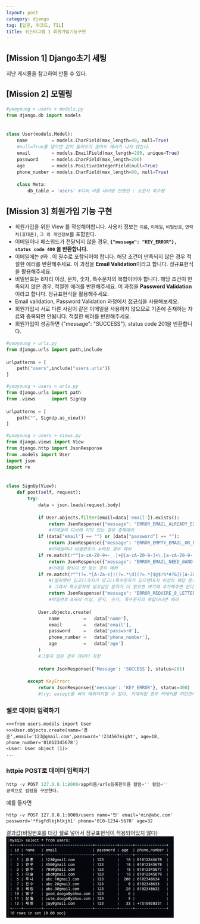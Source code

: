 ```yaml
---
layout: post
category: django
tag: [입문, 위코드, TIL]
title: 위스타그램 1 회원가입기능구현
---
```


## [Mission 1] Django초기 세팅

지난 게시물을 참고하여 만들 수 있다.

## [Mission 2] 모델링

```python
#yooyoung > users > models.py
from django.db import models


class User(models.Model):
    name         = models.CharField(max_length=40, null=True)
    #null=True를 넣으면 값이 들어오지 않아도 에러가 나지 않는다.
    email        = models.EmailField(max_length=200, unique=True)
    password     = models.CharField(max_length=200)
    age          = models.PositiveIntegerField(null=True)
    phone_number = models.CharField(max_length=60, null=True)

    class Meta:
        db_table = 'users' #디비 이름 네이밍 컨벤션 : 소문자 복수형
```

## [Mission 3] 회원가입 기능 구현

- 회원가입을 위한 View 를 작성해야합니다. 사용자 정보는 `이름`, `이메일`, `비밀번호`, `연락처(휴대폰)`, `그 외 개인정보`를 포함한다.
- 이메일이나 패스워드가 전달되지 않을 경우, **`{"message": "KEY_ERROR"}, status code 400` 을 반환합니다.**
- 이메일에는 `@`와 `.`이 필수로 포함되어야 합니다. 해당 조건이 만족되지 않은 경우 적절한 에러를 반환해주세요. 이 과정을 **Email Validation**이라고 합니다. 정규표현식을 활용해주세요.
- 비밀번호는 8자리 이상, 문자, 숫자, 특수문자의 복합이어야 합니다. 해당 조건이 만족되지 않은 경우, 적절한 에러를 반환해주세요. 이 과정을 **Password Validation**이라고 합니다. 정규표현식을 활용해주세요.
- Email validation, Password Validation 과정에서 [정규식](https://regexr.com/)을 사용해보세요.
- 회원가입시 서로 다른 사람이 같은 이메일을 사용하지 않으므로 기존에 존재하는 자료와 중복되면 안됩니다. 적절한 에러를 반환해주세요.
- 회원가입이 성공하면 {"message": "SUCCESS"}, status code 201을 반환합니다.

```python
#yooyoung > urls.py
from django.urls import path,include

urlpatterns = [
    path("users",include("users.urls"))
]
```
```python
#yooyoung > users > urls.py
from django.urls import path
from .views      import SignUp

urlpatterns = [
    path("", SignUp.as_view())
]
```

```python
#yooyoung > users > views.py
from django.views import View
from django.http import JsonResponse
from .models import User
import json
import re


class SignUp(View):
    def post(self, request):
        try:
            data = json.loads(request.body)

            if User.objects.filter(email=data['email']).exists():
                return JsonResponse({"message": "ERROR_EMAIL_ALREADY_EXIST"}, status=400)
                #이메일이 디비에 이미 있는 경우 중복에러
            if (data["email"] == "") or (data["password"] == ""):
                return JsonResponse({"message": "ERROR_EMPTY_EMAIL_OR_PASSWORD"}, status=400)
                #이메일이나 비밀번호가 누락된 경우 에러
            if re.match(r"^[a-zA-Z0-9+-_.]+@[a-zA-Z0-9-]+\.[a-zA-Z0-9-.]+$", data["email"]) == None:
                return JsonResponse({"message": "ERROR_EMAIL_NEED_@AND."}, status=400)
                #이메일 형식이 안 맞는 경우 에러
            if re.match(r"^(?=.*[A-Za-z])(?=.*\d)(?=.*[$@$!%*#?&])[A-Za-z\d$@$!%*#?&]{8,}$", data["password"]) == None:
                #(알파벳이 있고)(숫자가 있고)(특수문자가 있으면)8자 이상의 해당 문자열을 입력받는다.
                # 그래서 특수문자에 넣고싶은 문자가 더 있으면 여기에 추가해주면 된다. 양쪽에 다 추가해야함! 
                return JsonResponse({"message": "ERROR_REQUIRE_8_LETTER,NUMBER,SPECIAL_SYMBOLS)"}, status=400)
                #비밀번호 8자리 이상, 문자, 숫자, 특수문자의 복합아니면 에러

            User.objects.create(
                name         =   data['name'],
                email        =   data['email'],
                password     =   data['password'],
                phone_number =   data['phone_number'],
                age          =   data['age']
            )
            #그렇지 않은 경우 데이터 저장

            return JsonResponse({'Message': 'SUCCESS'}, status=201)
        
        except KeyError:
            return JsonResponse({'message': 'KEY_ERROR'}, status=400)
            #try: except를 써야 예외처리할 수 있다. 키에러일 경우 키에러를 리턴한다.
```

### 쉘로 데이터 입력하기
```shell
>>>from users.models import User
>>>User.objects.create(name='경훈',email='123@gmail.com',password='!234567eight', age=18, phone_number='01012345678')
<User: User object (1)>
...
```
### httpie POST로 데이터 입력하기
```python
http -v POST 127.0.0.1:8000/app이름/urls등록한이름 컬럼='' 컬럼='' 
공백으로 컬럼을 구분한다.
```
예를 들자면
```
http -v POST 127.0.0.1:8000/users name='민' email='min@abc.com' password='*fsgfdlkjhlkjh1' phone='010-1234-5678' age=32
```

결과값(비밀번호를 대강 쉘로 넣어서 정규표현식이 적용되어있지 않다)
![mission3 db](/public/img/mission3_db.png)
